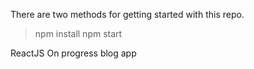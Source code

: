 
There are two methods for getting started with this repo.

> npm install
> npm start

ReactJS On progress blog app